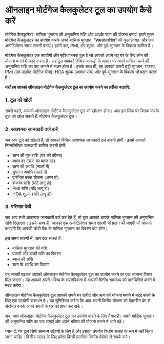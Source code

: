 ऑनलाइन मोर्टगेज कैलकुलेटर टूल का उपयोग कैसे करें
================================================

मोर्टगेज कैलकुलेटर: मासिक भुगतान की अनुमानित राशि और आपके ऋण की योजना बनाएं: हमारे मुफ्त मोर्टगेज कैलकुलेटर का उपयोग करके अपने मासिक भुगतान, "होमओनरशिप" की कुल लागत, और एक अमोर्टिज़ेशन समय सारणी बनाएं। इसमें कर, PMI, होए शुल्क, और पूर्व-भुगतान के विकल्प शामिल हैं।

मोर्टगेज कैलकुलेटर एक उपयोगी और सुविधाजनक टूल है जो आपको अपने नए घर के लिए लोन की योजना बनाने में मदद करता है। यह टूल आपको विभिन्न आंकड़ों के आधार पर अपने मासिक कर्ज की अनुमानित राशि का पता लगाने में सक्षम होता है। इसके साथ ही, यह आपको ऊपरी हड्डी भुगतान, राजस्व, PMI (एक प्राइवेट मोर्टगेज बीमा), HOA शुल्क (आवास संघ) और पूर्व-भुगतान के विकल्प भी प्रदान करता है।

**यहाँ हम आपको ऑनलाइन मोर्टगेज कैलकुलेटर टूल का उपयोग करने का तरीका बताएंगे:**

### 1. टूल को खोलें

सबसे पहले, आपको ऑनलाइन मोर्टगेज कैलकुलेटर टूल को खोलना होगा। आप इस लिंक पर क्लिक करके टूल को खोल सकते हैं: मोर्टगेज कैलकुलेटर टूल।

### 2. आवश्यक जानकारी दर्ज करें

जब आप टूल को खोलते हैं, तो आपको विभिन्न आवश्यक जानकारी दर्ज करनी होगी। इसमें आपको निम्नलिखित जानकारी शामिल करनी होगी:

- ऋण की मूल राशि (घर की कीमत)
- ब्याज दर (ऋण का ब्याज दर)
- ऋण की अवधि (सालों में)
- भुगतान अवधि (मासों में)
- प्रारंभिक बचत योजना (अगर हो)
- राजस्व राशि (यदि लागू हो)
- PMI राशि (यदि लागू हो)
- HOA शुल्क (यदि लागू हो)

### 3. परिणाम देखें

जब आप सभी आवश्यक जानकारी दर्ज कर देते हैं, तो टूल आपको आपके मासिक भुगतान की अनुमानित राशि दिखाएगा। इसके साथ ही, आपको एक अमोर्टिज़ेशन समय सारणी भी प्रदान की जाएगी जो आपको बताएगी कि आपकी छोटी बैंक के मासिक भुगतान का विवरण क्या होगा।

इस समय सारणी में, आप देख सकते हैं:

- मासिक भुगतान की राशि
- प्रकारी और बाकी राशि का विवरण
- ब्याज की राशि
- ऋण के अवधि का विवरण

यह सामग्री पढ़कर आपको ऑनलाइन मोर्टगेज कैलकुलेटर टूल का उपयोग करने का एक सामान्य विचार मिल जाएगा। यह आपको अपने भविष्य के वास्तविकता में आपकी वित्तीय सामरथ्य को मानचित्रित करने में मदद करेगा।

ऑनलाइन मोर्टगेज कैलकुलेटर टूल आपको अपने घर खरीद और ऋण की योजना बनाने में मदद करने के लिए एक उपयोगी संसाधन है। यह सुनिश्चित करेगा कि आप अपनी वित्तीय योजना को बेहतरीन ढंग से संरचित करके अपने सपनों के घर को प्राप्त कर सकें।

अब, आप ऑनलाइन मोर्टगेज कैलकुलेटर टूल का उपयोग करने के लिए तैयार हैं। अपने मासिक भुगतान की अनुमानित राशि का पता लगाएं और अपने भविष्य की योजना बनाने में आगे बढ़ें।

ध्यान दें: यह टूल सिर्फ सामान्य उद्देश्यों के लिए है और इसका उपयोग वित्तीय सलाह के रूप में नहीं किया जाना चाहिए। वित्तीय सलाह के लिए हमेशा किसी प्रमाणित वित्तीय पेशेवर से संपर्क करें।